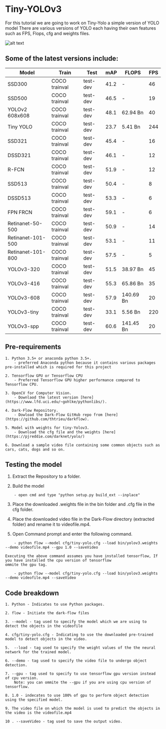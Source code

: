 # Tiny-YOLOv3

For this tutorial we are going to work on Tiny-Yolo a simple version of YOLO model
There are various versions of YOLO each having their own features such as FPS, Flops, cfg and weights files.

![alt text](https://www.arunponnusamy.com/images/yolo-object-detection-opencv-python/yolo-object-detection.jpg)

## Some of the latest versions include:

| Model	           | Train	        | Test	    | mAP	    | FLOPS	    | FPS	|  
|------------------|----------------|-----------|-----------|-----------|-------| 
| SSD300	       | COCO trainval  | test-dev	| 41.2	    | -	        |  46	|    
| SSD500	       | COCO trainval	| test-dev	| 46.5	    | -	        |  19	|   
| YOLOv2 608x608   | COCO trainval	| test-dev	| 48.1	    | 62.94 Bn	|  40	|    
| Tiny YOLO	       | COCO trainval	| test-dev	| 23.7	    | 5.41 Bn	|  244  |	
| SSD321	       | COCO trainval	| test-dev	| 45.4	    | -	        |  16	|    
| DSSD321	       | COCO trainval	| test-dev	| 46.1	    | -	        |  12	|    
| R-FCN	           | COCO trainval	| test-dev	| 51.9	    | -	        |  12	|    
| SSD513	       | COCO trainval	| test-dev	| 50.4	    | -	        |  8    | 	
| DSSD513	       | COCO trainval	| test-dev	| 53.3	    | -	        |  6	|    
| FPN FRCN	       | COCO trainval	| test-dev	| 59.1	    | -	        |  6	|    
| Retinanet-50-500 | COCO trainval	| test-dev	| 50.9	    | -	        |  14	|    
| Retinanet-101-500|COCO trainval	| test-dev	| 53.1	    | -	        |  11	|    
| Retinanet-101-800|COCO trainval	| test-dev	| 57.5	    | -	        |  5	|    
| YOLOv3-320	   |COCO trainval	| test-dev	| 51.5	    | 38.97 Bn	|  45	|    
| YOLOv3-416	   |COCO trainval	| test-dev	| 55.3	    | 65.86 Bn	|  35   |	
| YOLOv3-608	   |COCO trainval	| test-dev	| 57.9	    | 140.69 Bn	|  20	|
| YOLOv3-tiny	   |COCO trainval	| test-dev	| 33.1	    | 5.56 Bn   |  220	|
| YOLOv3-spp	   |COCO trainval	| test-dev	| 60.6	    | 141.45 Bn	|  20	|

## Pre-requirements

```
1. Python 3.5+ or anaconda python 3.5+.
    - preferred Anaconda python because it contains various packages pre-installed which is required for this project
    
2. Tensorflow GPU or Tensorflow CPU 
    - Preferred Tensorflow GPU higher performance compared to Tensorflow CPU.
    
3. OpenCV for Computer Vision.
    - Downlaod the latest version [here](https://www.lfd.uci.edu/~gohlke/pythonlibs/).
    
4. Dark-Flow Repository.
    - Dowload the Dark-Flow GitHub repo from [here](https://github.com/thtrieu/darkflow).
    
5. Model with weights for tiny-Yolov3.
    - Download the cfg file and the weights [here](https://pjreddie.com/darknet/yolo/)

6. Download a sample video file containing some common objects such as cars, cats, dogs and so on.
```

## Testing the model

1. Extract the Repository to a folder.

2. Build the model 
```
    - open cmd and type "python setup.py build_ext --inplace"
```
   
3. Place the downloaded .weights file in the bin folder and .cfg file in the cfg folder.

4. Place the downloaded video file in the Dark-Flow directory (extracted folder) and rename it to videofile.mp4.

5. Open Command prompt and enter the following command.
```
    - python flow --model cfg/tiny-yolo.cfg --load bin/yolov3.weights --demo videofile.mp4 --gpu 1.0 --saveVideo
```
    Executing the above command assumes you have installed tensorflow, If you have installed the cpu version of tensorflow
    ommite the gpu tag.
```
    - python flow --model cfg/tiny-yolo.cfg --load bin/yolov3.weights --demo videofile.mp4 --saveVideo
```

## Code breakdown
```
1. Python - Indicates to use Python packages.

2. flow - Initiate the dark-flow files

3. --model - tag used to specify the model which we are using to detect the objects in the videofile

4. cfg/tiny-yolo.cfg - Indicating to use the downloaded pre-trained model to detect objects in the video.

5.  --load - tag used to specify the weight values of the the neural network for the trained model.

6. --demo - tag used to specify the video file to undergo object detection.

7. --gpu - tag used to specify to use tensorflow gpu version instead of cpu version.
    Note: you can ommite the --gpu if you are using cpu version of tensorflow.
 
8. 1.0 - indecates to use 100% of gpu to perform object detection using the specified model.

9. The video file on which the model is used to predict the objects in the video is the videofile.mp4 

10 . --saveVideo - tag used to save the output video.
```

